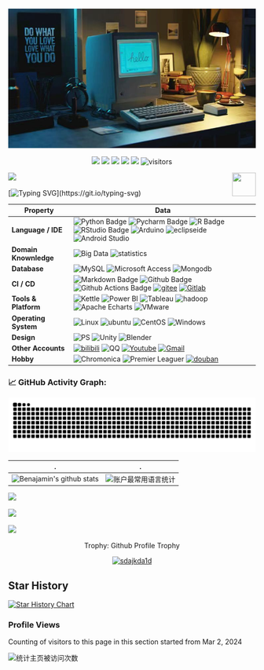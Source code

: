 ![Profile Background](微信图片_20240302230956.jpg)
<!--   my-icons -->
<p align="center">
    <a href="https://github.com/sdajkda1d/sdajkda1d"><img src="https://img.shields.io/badge/status-updating-brightgreen.svg"></a>
    <a href="https://github.com/python/cpython"><img src="https://img.shields.io/badge/Python-3.10-FF1493.svg"></a>
    <a href="https://github.com/sdajkda1d/sdajkda1d/graphs/contributors"><img src="https://img.shields.io/github/contributors/sdajkda1d/sdajkda1d?color=blue"></a>
    <a href="https://github.com/sdajkda1d/sdajkda1d/stargazers"><img src="https://img.shields.io/github/stars/sdajkda1d/sdajkda1d.svg?logo=github"></a>
    <a href="https://github.com/sdajkda1d/sdajkda1d/network/members"><img src="https://img.shields.io/github/forks/sdajkda1d/sdajkda1d.svg?color=blue&logo=github"></a>
    <img src="https://visitor-badge.laobi.icu/badge?page_id=sdajkda1d.sdajkda1d" alt="visitors"/>   
</p>

<!--   my-header-img -->
![](./src/header_.png)
<a href="https://www.python.org/"><img src="https://upload.wikimedia.org/wikipedia/commons/c/c3/Python-logo-notext.svg" align="right" height="48" width="48" ></a>


<!--   my-ticker -->    
[![Typing SVG](https://readme-typing-svg.herokuapp.com?color=%2336BCF7&center=true&vCenter=true&width=600&lines=How+are+you?+你好吗?👋;I+go+by+Benjamin.+我叫本杰明;+Welcome+to+My+Profile!+欢迎来到我的主页!;God+created+a+miracle+how!;Github+community+member!)](https://git.io/typing-svg)


<!--   my-kaggle     
### My achievements on [kaggle](https://www.kaggle.com/benjaminshenxiaohan):

![competition_light](https://road-to-kaggle-grandmaster.vercel.app/api/badges/andrej0marinchenko/competition/light)
![dataset](https://road-to-kaggle-grandmaster.vercel.app/api/badges/andrej0marinchenko/dataset/light)
![notebook](https://road-to-kaggle-grandmaster.vercel.app/api/badges/andrej0marinchenko/notebook/light)
![discussion](https://road-to-kaggle-grandmaster.vercel.app/api/badges/andrej0marinchenko/discussion/light)
-->


<!--   my-skils -->

| Property                                        | Data                                                                                                                                                                                                                                                                                                                                                                                                                                                                                                                                                                                                                                                                                                                                                                                                                                                                                                                                                                                                                                                                                                                                                                                                                                                                                                                                                                                                                                                                                                                                                                                                                                                                                                                                                                                                            |
|-------------------------------------------------|-----------------------------------------------------------------------------------------------------------------------------------------------------------------------------------------------------------------------------------------------------------------------------------------------------------------------------------------------------------------------------------------------------------------------------------------------------------------------------------------------------------------------------------------------------------------------------------------------------------------------------------------------------------------------------------------------------------------------------------------------------------------------------------------------------------------------------------------------------------------------------------------------------------------------------------------------------------------------------------------------------------------------------------------------------------------------------------------------------------------------------------------------------------------------------------------------------------------------------------------------------------------------------------------------------------------------------------------------------------------------------------------------------------------------------------------------------------------------------------------------------------------------------------------------------------------------------------------------------------------------------------------------------------------------------------------------------------------------------------------------------------------------------------------------------------------|
| **Language / IDE**                              | ![Python Badge](https://img.shields.io/badge/Python-%23FFD700?logo=python) ![Pycharm Badge](https://img.shields.io/badge/Python-%23FFD700?logo=pycharm) ![R Badge](https://img.shields.io/badge/4.1.3-%23276DC3?logo=R) ![RStudio Badge](https://img.shields.io/badge/4.1.3-%23276DC3?logo=RStudio) ![Arduino](https://img.shields.io/badge/Arduino-%2300878F?logo=Arduino) ![eclipseide](https://img.shields.io/badge/Eclipse%20IDE-%232C2255?logo=eclipseide) ![Android Studio](https://img.shields.io/badge/Android%20Studio-white?logo=androidstudio)                                                                                                                                                                                                                                                                                                                                                                                                                                                                                                                                                                                                                                                                                                                                                                                                                                                                                                                                                                                                                                                                                                                                                                                                                                                                                                                                                                                                                                                                                                   |
| **Domain Knownledge**                           | ![Big Data](https://img.shields.io/badge/Big%20Data-%2300008B) ![statistics](https://img.shields.io/badge/Statistics-%2300FFFF)                                                                                                                                                                                                                                                                                                                                                                                                                                                                                                                                                                                                                                                                                                                                                                                                                                                                                                                                                                                                                                                                                                                                                                                                                                                                                                                                                                                                                                                                                                         |
| **Database**                                 | ![MySQL](https://img.shields.io/badge/MySQL-white?logo=mysql) ![Microsoft Access](https://img.shields.io/badge/Microsoft%20Access-%23A4373A?logo=microsoftaccess) ![Mongodb](https://img.shields.io/badge/MongoDB-white?logo=mongodb)                                                                                                                                                                                                                                                                                                                                                                                                                                                                                                                                                                                                                                                                                                                                                                                                                                                                                                                                                                                                                                                              |
| **CI / CD**                                     | ![Markdown Badge](https://img.shields.io/badge/-Markdown-2088FF?style=flat&logo=Markdown&logoColor=white) ![Github Badge](https://img.shields.io/badge/-Github%20-2088FF?style=flat&logo=Github&logoColor=white) ![Github Actions Badge](https://img.shields.io/badge/-Git%20-2088FF?style=flat&logo=Git&logoColor=white) [![gitee](https://img.shields.io/badge/gittee-%23C71D23?logo=gitee)](https://gitee.com/benjamin-thought) [![Gitlab](https://img.shields.io/badge/Gitlab-%23FC6D26?logo=gitlab)](https://img.shields.io/badge/Gitlab-%23FC6D26?logo=gitlab)                                                                                                                                                                                                                                                                                                                                                                                                                                                                                                                                                                                                                                                                                                                                                                                                                                                                                                                                                                                                                                                                                                                                                                                                                                                                                                                                                                                                                                                                                                                                                                                                                                                                                                                                                                                                                                                                                                                                                                                                                                                                                                                                   |
| **Tools & Platform**                            |![Kettle](https://img.shields.io/badge/Kettle-red) ![Power BI](https://img.shields.io/badge/Power%20BI-green?logo=powerbi) ![Tableau](https://img.shields.io/badge/Tableau-white?logo=tableau) ![hadoop](https://img.shields.io/badge/Apache%20Hadoop-black?logo=apachehadoop) ![Apache Echarts](https://img.shields.io/badge/Apache%20Echarts-%23AA344D?logo=apacheecharts) ![VMware](https://img.shields.io/badge/VMware-white?logo=vmware)                                                                                                                                                                                                                                                                                                                                                                                                                                                                                                                                                                                                                                                                                                                                                                                                                                                                                                                                                                                                                                                                                                                                                                                                                                                                                                                                                                                                                                                                                                                                                                                                                                                                                                                                                                                                                                                                                                                                                                                                                                                                                                                                                         |
| **Operating System**                            |![Linux](https://img.shields.io/badge/Linux-black?logo=linux) ![ubuntu](https://img.shields.io/badge/Unbuntu-blue?logo=ubuntu) ![CentOS](https://img.shields.io/badge/Centos-red?logo=centos) ![Windows](https://img.shields.io/badge/Windows-11-black?logo=windows11)                                                                                                                                                                                                                                                                                                                                                                                                                                                                                                                                                                                                                                                                                                                                                                                                                                                                                                                                                                                                                                                                                                                                                                                                                                                                                                                                                                                                                                                                                                                                                                                                                                                                                                                                                                                                                                                                                                                                                                                                                                                                                        |
| **Design**                            |![PS](https://img.shields.io/badge/Photoshop-white?logo=adobephotoshop) ![Unity](https://img.shields.io/badge/unity-black?logo=unity) ![Blender](https://img.shields.io/badge/Blender-blue?logo=blender)                                                                                                                                                                                                                                                                                                                                                                                                                                                                                                                                                                                                                                                                                                                                                                                                                                                                                                                                                                                                                                                                                                                                                                                                                                                                                                                                                                                                                                                                                                                                                                                                                                                                                                                                                                                                                                                                                          |
| **Other Accounts**                            |[![bilibili](https://img.shields.io/badge/bilibili-black)](https://space.bilibili.com/1814241824) ![QQ](https://img.shields.io/badge/QQ-2232139463-yellow?logo=tencentqq) [![Youtube](https://img.shields.io/badge/Youtube-%23FF0000?logo=youtube)](https://www.youtube.com/channel/UCzq9xlnj3rWH0LKtm7ODwkA) [![Gmail](https://img.shields.io/badge/gmail-black?logo=gmail)](https://mail.google.com/mail/u/0/#inbox)                                                                                                                                                                                                                                                                                                                                                                                                                                                                                                                                                                                                                                                                                                                                                                                                                                                                                                                                                                                                                                                                                                                                                                                                                                                                                                                                                                                                                                                                                                                                                                                                                                                                                                                                                                                                                                                                                           |
| **Hobby**                            |![Chromonica](https://img.shields.io/badge/Chromonica-black) ![Premier Leaguer](https://img.shields.io/badge/Premier%20League-%23360D3A?logo=premierleague) [![douban](https://img.shields.io/badge/douban-%23%232D963D?logo=douban)](https://www.douban.com/people/Benjamin15105/?_dtcc=1&_i=0581236ztgmSpP)


<!--   GitHub stats graph -->
### 📈 GitHub Activity Graph:
![Benjamin's github activity graph](https://raw.githubusercontent.com/sdajkda1d/sdajkda1d/output/github-contribution-grid-snake-dark.svg)
<!-- 
<picture>
    <source media="prefer-color-scheme:dark"srcset="<https://raw.githubusercontent.com/sdajkda1d/sdajkda1d/output/github-contribution-grid-snake-dark.svg>"/>
    <source media="prefer-color-scheme:light"srcset="<https://raw.githubusercontent.com/sdajkda1d/sdajkda1d/output/github-contribution-grid-snake.svg"/>
    <imag alt="github-snake"src="<https://raw.githubusercontent.com/sdajkda1d/sdajkda1d/output/github-contribution-grid-snake.svg>"/>
</picture> -->

| .                                                                                                                                       | .                                                                                                                         |
|-----------------------------------------------------------------------------------------------------------------------------------------|---------------------------------------------------------------------------------------------------------------------------|
| ![Benajamin's github stats](https://github-stats.ubrong.com/api?username=sdajkda1d&show_icons=true&theme=dark&include_all_commits=true) | ![账户最常用语言统计](https://github-stats.ubrong.com/api/top-langs/?username=sdajkda1d&theme=dark&layout=compact) |

<img src="https://github-readme-streak-stats.herokuapp.com/?user=sdajkda1d"></img>

<!--   profile-green-animate -->
![](./profile-3d-contrib/profile-green-animate.svg)



<!--   skyline 
<a href="https://skyline.github.com/BEPb/2022"><img src="./assets/2022.gif" alt="" width="auto" height="auto" /></a>
-->

<!--  2d history skills -->
<img src="https://cr-skills-chart-widget.azurewebsites.net/api/api?username=sdajkda1d" width="auto"></img>



<div align="center">
<summary>Trophy: Github Profile Trophy</summary>
</div>

<p align="center"> 
<a href="https://github.com/ryo-ma/github-profile-trophy"><img src="https://github-profile-trophy.vercel.app/?username=sdajkda1d" alt="sdajkda1d" /></a>
</p>




   <!--machine-learning-->

   
 

## Star History

[![Star History Chart](https://api.star-history.com/svg?repos=sdajkda1d/sdajkda1d&type=Date)](https://star-history.com/#sdajkda1d/sdajkda1d&Date)



### Profile Views
Counting of visitors to this page in this section started from Mar 2, 2024

![统计主页被访问次数](https://profile-counter.glitch.me/sdajkda1d/count.svg)
</br>

